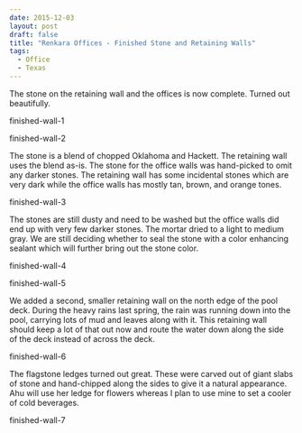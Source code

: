 ```yaml
---
date: 2015-12-03
layout: post
draft: false
title: "Renkara Offices - Finished Stone and Retaining Walls"
tags:
  - Office
  - Texas
---
```


The stone on the retaining wall and the offices is now complete. Turned out beautifully.

finished-wall-1

finished-wall-2

The stone is a blend of chopped Oklahoma and Hackett. The retaining wall uses the blend as-is. The stone for the office walls was hand-picked to omit any darker stones. The retaining wall has some incidental stones which are very dark while the office walls has mostly tan, brown, and orange tones.

finished-wall-3

The stones are still dusty and need to be washed but the office walls did end up with very few darker stones. The mortar dried to a light to medium gray. We are still deciding whether to seal the stone with a color enhancing sealant which will further bring out the stone color.

finished-wall-4

finished-wall-5

We added a second, smaller retaining wall on the north edge of the pool deck. During the heavy rains last spring, the rain was running down into the pool, carrying lots of mud and leaves along with it. This retaining wall should keep a lot of that out now and route the water down along the side of the deck instead of across the deck.

finished-wall-6

The flagstone ledges turned out great. These were carved out of giant slabs of stone and hand-chipped along the sides to give it a natural appearance. Ahu will use her ledge for flowers whereas I plan to use mine to set a cooler of cold beverages.

finished-wall-7
